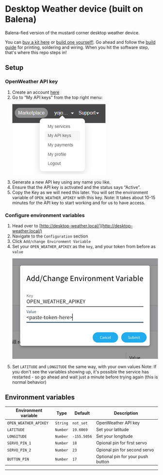 # Desktop Weather device (built on Balena)
Balena-fied version of the mustard corner desktop weather device.

You can [buy a kit here](https://mustardcorner.com/desktop-weather) or [build one yourself!](https://mustardcorner.com/desktop-weather). Go ahead and follow the [build guide](https://docs.google.com/document/d/11vR3yRZwERgpbvUFGCC37iavZzRNs2ug5QalcxWYfPg/edit?usp=sharing) for printing, soldering and wiring. When you hit the software step, that's where this repo steps in!

## Setup

### OpenWeather API key
1. Create an account [here](https://home.openweathermap.org/users/sign_up)
2. Go to “My API keys” from the top right menu:
    <p align="left"><img src="https://raw.githubusercontent.com/nucleardreamer/balena-desktop-weather/main/docs/api-key-screenshot.png"></p>
4. Generate a new API key using any name you like.
5. Ensure that the API key is activated and the status says “Active”.
6. Copy the Key as we will need this later. You will set the environment variable of `OPEN_WEATHER_APIKEY` with this key.
    Note: It takes about 10-15 minutes for the API key to start working and for us to have access.

### Configure environment variables
1. Head over to [http://desktop-weather.local/](http://desktop-weather.local/)
2. Navigate to the `Configuration` section
3. Click `Add/change Environment Variable`
4. Set your `OPEN_WEATHER_APIKEY` as the `key`, and your token from before as `value`
    <p align="left"><img src="https://raw.githubusercontent.com/nucleardreamer/balena-desktop-weather/main/docs/add-env-var.jpg"></p>
5. Set `LATITUDE` and `LONGITUDE` the same way, with your own values
    Note: If you don't see the variables showing up, it's possible the service has restarted - so go ahead and wait just a minute before trying again (this is normal behavior)

## Environment variables

| Environment variable | Type | Default | Description |
| --- | --- | --- | --- |
|`OPEN_WEATHER_APIKEY`|`String`|`not_set`|OpenWeather API key|
|`LATITUDE`|`Number`|`19.6069`|Set your latitude|
|`LONGITUDE`|`Number`|`-155.5056`|Set your longitude|
|`SERVO_PIN_1`|`Number`|`18`|Opional pin for first servo|
|`SERVO_PIN_2`|`Number`|`23`|Opional pin for second servo|
|`BUTTON_PIN`|`Number`|`17`|Optional pin for your push button|
---
